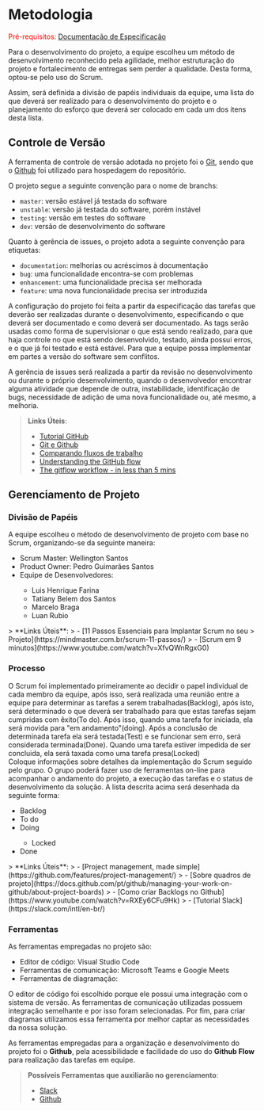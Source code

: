 
# Metodologia

<span style="color:red">Pré-requisitos: <a href="2-Especificação do Projeto.md"> Documentação de Especificação</a></span>

<p> Para o desenvolvimento do projeto, a equipe escolheu um método de desenvolvimento reconhecido pela agilidade, melhor estruturação do projeto e fortalecimento de entregas sem perder a qualidade. Desta forma, optou-se pelo uso do Scrum.</p>
<p> Assim, será definida a divisão de papéis individuais da equipe, uma lista do que deverá ser realizado para o desenvolvimento do projeto e o planejamento do esforço que deverá ser colocado em cada um dos itens desta lista.</p>

## Controle de Versão

A ferramenta de controle de versão adotada no projeto foi o
[Git](https://git-scm.com/), sendo que o [Github](https://github.com)
foi utilizado para hospedagem do repositório.

O projeto segue a seguinte convenção para o nome de branchs:

- `master`: versão estável já testada do software
- `unstable`: versão já testada do software, porém instável
- `testing`: versão em testes do software
- `dev`: versão de desenvolvimento do software

Quanto à gerência de issues, o projeto adota a seguinte convenção para
etiquetas:

- `documentation`: melhorias ou acréscimos à documentação
- `bug`: uma funcionalidade encontra-se com problemas
- `enhancement`: uma funcionalidade precisa ser melhorada
- `feature`: uma nova funcionalidade precisa ser introduzida

<p> A configuração do projeto foi feita a partir da especificação das tarefas que deverão ser realizadas durante o desenvolvimento, especificando o que deverá ser documentado e como deverá ser documentado. As tags serão usadas como forma de supervisionar o que está sendo realizado, para que haja controle no que está sendo desenvolvido, testado, ainda possui erros, e o que já foi testado e está estável. Para que a equipe possa implementar em partes a versão do software sem conflitos.</p>
<p> A gerência de issues será realizada a partir da revisão no desenvolvimento ou durante o próprio desenvolvimento, quando o desenvolvedor encontrar alguma atividade que depende de outra, instabilidade, identificação de bugs, necessidade de adição de uma nova funcionalidade ou, até mesmo, a melhoria.</p>


> **Links Úteis**:
> - [Tutorial GitHub](https://guides.github.com/activities/hello-world/)
> - [Git e Github](https://www.youtube.com/playlist?list=PLHz_AreHm4dm7ZULPAmadvNhH6vk9oNZA)
>  - [Comparando fluxos de trabalho](https://www.atlassian.com/br/git/tutorials/comparing-workflows)
> - [Understanding the GitHub flow](https://guides.github.com/introduction/flow/)
> - [The gitflow workflow - in less than 5 mins](https://www.youtube.com/watch?v=1SXpE08hvGs)

## Gerenciamento de Projeto

### Divisão de Papéis

A equipe escolheu o método de desenvolvimento de projeto com base no Scrum, organizando-se da seguinte maneira:

<ul>
 <li> Scrum Master: Wellington Santos</li>
 <li> Product Owner: Pedro Guimarães Santos</li>
 <li> Equipe de Desenvolvedores:</li>
 <ul>
  <li>Luis Henrique Farina</li>
  <li>Tatiany Belem dos Santos</li> 
  <li>Marcelo Braga</li> 
  <li>Luan Rubio</li>
 </ul>
</ul>
> **Links Úteis**:
> - [11 Passos Essenciais para Implantar Scrum no seu 
> Projeto](https://mindmaster.com.br/scrum-11-passos/)
> - [Scrum em 9 minutos](https://www.youtube.com/watch?v=XfvQWnRgxG0)

### Processo

O Scrum foi implementado primeiramente ao decidir o papel individual de cada membro da equipe, após isso, será realizada uma reunião entre a equipe para determinar as tarefas a serem trabalhadas(Backlog), após isto, será determinado o que deverá ser trabalhado para que estas tarefas sejam cumpridas com êxito(To do). Após isso, quando uma tarefa for iniciada, ela será movida para "em andamento"(doing). Após a conclusão de determinada tarefa ela será testada(Test) e se funcionar sem erro, será considerada terminada(Done). Quando uma tarefa estiver impedida de ser concluida, ela será taxada como uma tarefa presa(Locked)  
Coloque  informações sobre detalhes da implementação do Scrum seguido pelo grupo. O grupo poderá fazer uso de ferramentas on-line para acompanhar o andamento do projeto, a execução das tarefas e o status de desenvolvimento da solução.
A lista descrita acima será desenhada da seguinte forma:
<ul>
 <li>Backlog</li>
 <li>To do</li>
 <li>Doing</li>
 <ul>
  <li>Locked</li>
 </ul>
 <li>Done</li>
</ul>
> **Links Úteis**:
> - [Project management, made simple](https://github.com/features/project-management/)
> - [Sobre quadros de projeto](https://docs.github.com/pt/github/managing-your-work-on-github/about-project-boards)
> - [Como criar Backlogs no Github](https://www.youtube.com/watch?v=RXEy6CFu9Hk)
> - [Tutorial Slack](https://slack.com/intl/en-br/)

### Ferramentas

As ferramentas empregadas no projeto são:

- Editor de código: Visual Studio Code
- Ferramentas de comunicação: Microsoft Teams e Google Meets
- Ferramentas de diagramação:

O editor de código foi escolhido porque ele possui uma integração com o
sistema de versão. As ferramentas de comunicação utilizadas possuem
integração semelhante e por isso foram selecionadas. Por fim, para criar
diagramas utilizamos essa ferramenta por melhor captar as
necessidades da nossa solução.

As ferramentas empregadas para a organização e desenvolvimento do projeto foi o <b>Github</b>, pela acessibilidade e facilidade do uso do <b>Github Flow</b> para realização das tarefas em equipe.
 
> **Possíveis Ferramentas que auxiliarão no gerenciamento**: 
> - [Slack](https://slack.com/)
> - [Github](https://github.com/)
